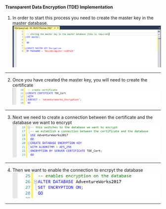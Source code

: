 #### Transparent Data Encryption (TDE) Implementation

1. In order to start this process you need to create the master key in the master database.
![create master](https://github.com/tjs6f2/IT2910Final/blob/master/TDE%20Screenshots/create%20master%20key.PNG)

***

2. Once you have created the master key, you will need to create the certificate
![create cert](https://github.com/tjs6f2/IT2910Final/blob/master/TDE%20Screenshots/create%20cert.PNG)

***

3. Next we need to create a connection between the certificate and the database we want to encrypt 
![create connection](https://github.com/tjs6f2/IT2910Final/blob/master/TDE%20Screenshots/create%20db%20key.PNG)

***

4. Then we want to enable the connection to encrpyt the database
![enable](https://github.com/tjs6f2/IT2910Final/blob/master/TDE%20Screenshots/enables%20connection.PNG)

***
